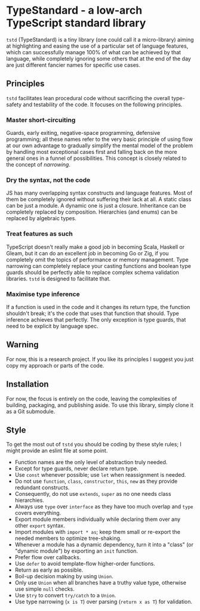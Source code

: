 # TypeStandard - a low-arch TypeScript standard library

`tstd` (TypeStandard) is a tiny library (one could call it a micro-library) aiming at highlighting and easing the use of a particular set of language features, which can successfully manage 100% of what can be achieved by that language, while completely ignoring some others that at the end of the day are just different fancier names for specific use cases.


## Principles

`tstd` facilitates lean procedural code without sacrificing the overall type-safety and testability of the code.
It focuses on the following principles.

### Master short-circuiting

Guards, early exiting, negative-space programming, defensive programming; all these names refer to the very basic principle of using flow at our own advantage to gradually simplify the mental model of the problem by handling most exceptional cases first and falling back on the more general ones in a funnel of possibilities. This concept is closely related to the concept of _narrowing_.

### Dry the syntax, not the code

JS has many overlapping syntax constructs and language features. Most of them be completely ignored without suffering their lack at all. A static class can be just a module. A dynamic one is just a closure. Inheritance can be completely replaced by composition. Hierarchies (and enums) can be replaced by algebraic types.

### Treat features as such

TypeScript doesn't really make a good job in becoming Scala, Haskell or Gleam, but it can do an excellent job in becoming Go or Zig, if you completely omit the topics of performance or memory management. Type narrowing can completely replace your casting functions and boolean type guards should be perfectly able to replace complex schema validation libraries. `tstd` is designed to facilitate that.

### Maximise type inference

If a function is used in the code and it changes its return type, the function shouldn't break; it's the code that uses that function that should. Type inference achieves that perfectly. The only exception is type guards, that need to be explicit by language spec.

## Warning

For now, this is a research project. If you like its principles I suggest you just copy my approach or parts of the code.

## Installation

For now, the focus is entirely on the code, leaving the complexities of building, packaging, and publishing aside. To use this library, simply clone it as a Git submodule.

## Style

To get the most out of `tstd` you should be coding by these style rules; I might provide an eslint file at some point.

- Function names are the only level of abstraction truly needed.
- Except for type guards, never declare return type.
- Use `const` whenever possible; use `let` when reassignment is needed.
- Do not use `function`, `class`, `constructor`, `this`, `new` as they provide redundant constructs.
- Consequently, do not use `extends`, `super` as no one needs class hierarchies.
- Always use `type` over `interface` as they have too much overlap and `type` covers everything.
- Export module members individually while declaring them over any other `export` syntax.
- Import modules with `import * as`; keep them small or re-export the needed members to optimize tree-shaking.
- Whenever a module has a dynamic dependency, turn it into a "class" (or "dynamic module") by exporting an `init` function.
- Prefer flow over callbacks.
- Use `defer` to avoid template-flow higher-order functions.
- Return as early as possible.
- Boil-up decision making by using `Union`.
- Only use `Union` when all branches have a truthy value type, otherwise use simple `null` checks.
- Use `$try` to convert `try/catch` to a `Union`.
- Use type narrowing (`x is T`) over parsing (`return x as T`) for validation.
